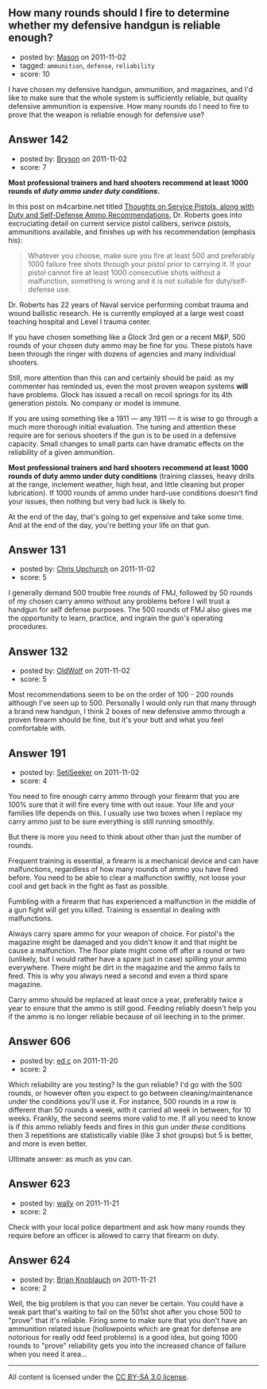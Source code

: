 ## How many rounds should I fire to determine whether my defensive handgun is reliable enough?

- posted by: [Mason](https://stackexchange.com/users/-1/19-mason) on 2011-11-02
- tagged: `ammunition`, `defense`, `reliability`
- score: 10

<p>I have chosen my defensive handgun, ammunition, and magazines, and I'd like to make sure that the whole system is sufficiently reliable, but quality defensive ammunition is expensive. How many rounds do I need to fire to prove that the weapon is reliable enough for defensive use?</p>



## Answer 142

- posted by: [Bryson](https://stackexchange.com/users/-1/32-bryson) on 2011-11-02
- score: 7

<p><strong>Most professional trainers and hard shooters recommend at least 1000 rounds of <em>duty ammo under duty conditions</em>.</strong></p>

<p>In this post on m4carbine.net titled <a href="http://www.m4carbine.net/showthread.php?t=19887">Thoughts on Service Pistols, along with Duty and Self-Defense Ammo Recommendations</a>, Dr. Roberts goes into excruciating detail on current service pistol calibers, serivce pistols, ammunitions available, and finishes up with his recommendation (emphasis his):</p>

<blockquote>
  <p>Whatever you choose, make sure you fire at least 500 and preferably
  1000 failure free shots through your pistol prior to carrying it.
  If your pistol cannot fire at least 1000 consecutive shots without
  a malfunction, something is wrong and it is not suitable for duty/self-defense use.</p>
</blockquote>

<p>Dr. Roberts has 22 years of Naval service performing combat trauma and wound ballistic research. He is currently employed at a large west coast teaching hospital and Level I trauma center.</p>

<p>If you have chosen something like a Glock 3rd gen or a recent M&amp;P, 500 rounds of your chosen duty ammo may be fine for you. These pistols have been through the ringer with dozens of agencies and many individual shooters.</p>

<p>Still, more attention than this can and certainly should be paid: as my commenter has reminded us, even the most proven weapon systems <strong>will</strong> have problems. Glock has issued a recall on recoil springs for its 4th generation pistols. No company or model is immune. </p>

<p>If you are using something like a 1911 — any 1911 — it is wise to go through a much more thorough initial evaluation. The tuning and attention these require are for serious shooters if the gun is to be used in a defensive capacity. Small changes to small parts can have dramatic effects on the reliability of a given ammunition. </p>

<p><strong>Most professional trainers and hard shooters recommend at least 1000 rounds of duty ammo under duty conditions</strong> (training classes, heavy drills at the range, inclement weather, high heat, and little cleaning but proper lubrication). If 1000 rounds of ammo under hard-use conditions doesn't find your issues, then nothing but very bad luck is likely to.</p>

<p>At the end of the day, that's going to get expensive and take some time. And at the end of the day, you're betting your life on that gun.</p>



## Answer 131

- posted by: [Chris Upchurch](https://stackexchange.com/users/-1/79-chris-upchurch) on 2011-11-02
- score: 5

<p>I generally demand 500 trouble free rounds of FMJ, followed by 50 rounds of my chosen carry ammo without any problems before I will trust a handgun for self defense purposes.  The 500 rounds of FMJ also gives me the opportunity to learn, practice, and ingrain the gun's operating procedures. </p>



## Answer 132

- posted by: [OldWolf](https://stackexchange.com/users/-1/111-oldwolf) on 2011-11-02
- score: 5

<p>Most recommendations seem to be on the order of 100 - 200 rounds although I've seen up to 500. Personally I would only run that many through a brand new handgun, I think 2 boxes of new defensive ammo through a proven firearm should be fine, but it's your butt and what you feel comfortable with.</p>



## Answer 191

- posted by: [SetiSeeker](https://stackexchange.com/users/-1/126-setiseeker) on 2011-11-02
- score: 4

<p>You need to fire enough carry ammo through your firearm that you are 100% sure that it will fire every time with out issue. Your life and your families life depends on this. I usually use two boxes when I replace my carry ammo just to be sure everything is still running smoothly.</p>

<p>But there is more you need to think about other than just the number of rounds.</p>

<p>Frequent training is essential, a firearm is a mechanical device and can have malfunctions, regardless of how many rounds of ammo you have fired before. You need to be able to clear a malfunction swiftly, not loose your cool and get back in the fight as fast as possible.</p>

<p>Fumbling with a firearm that has experienced a malfunction in the middle of a gun fight will get you killed. Training is essential in dealing with malfunctions.</p>

<p>Always carry spare ammo for your weapon of choice. For pistol's the magazine might be damaged and you didn't know it and that might be cause a malfunction. The floor plate might come off after a round or two (unlikely, but I would rather have a spare just in case) spilling your ammo everywhere. There might be dirt in the magazine and the ammo fails to feed. This is why you always need a second and even a third spare magazine.</p>

<p>Carry ammo should be replaced at least once a year, preferably twice a year to ensure that the ammo is still good. Feeding reliably doesn't help you if the ammo is no longer reliable because of oil leeching in to the primer.</p>



## Answer 606

- posted by: [ed c](https://stackexchange.com/users/-1/261-ed-c) on 2011-11-20
- score: 2

<p>Which reliability are you testing?  Is the gun reliable?  I'd go with the 500 rounds, or however often you expect to go between cleaning/maintenance under the conditions you'll use it.  For instance, 500 rounds in a row is different than 50 rounds a week, with it carried all week in between, for 10 weeks.  Frankly, the second seems more valid to me.  If all you need to know is if <em>this</em> ammo reliably feeds and fires in <em>this</em> gun under <em>these</em> conditions then 3 repetitions are statistically viable (like 3 shot groups) but 5 is better, and more is even better.</p>

<p>Ultimate answer: as much as you can.</p>



## Answer 623

- posted by: [wally](https://stackexchange.com/users/-1/263-wally) on 2011-11-21
- score: 2

<p>Check with your local police department and ask how many rounds they require before an officer is allowed to carry that firearm on duty.</p>



## Answer 624

- posted by: [Brian Knoblauch](https://stackexchange.com/users/-1/172-brian-knoblauch) on 2011-11-21
- score: 2

<p>Well, the big problem is that you can never be certain.  You could have a weak part that's waiting to fail on the 501st shot after you chose 500 to "prove" that it's reliable.  Firing some to make sure that you don't have an ammunition related issue (hollowpoints which are great for defense are notorious for really odd feed problems) is a good idea, but going 1000 rounds to "prove" reliability gets you into the increased chance of failure when you need it area...</p>




---

All content is licensed under the [CC BY-SA 3.0 license](https://creativecommons.org/licenses/by-sa/3.0/).
